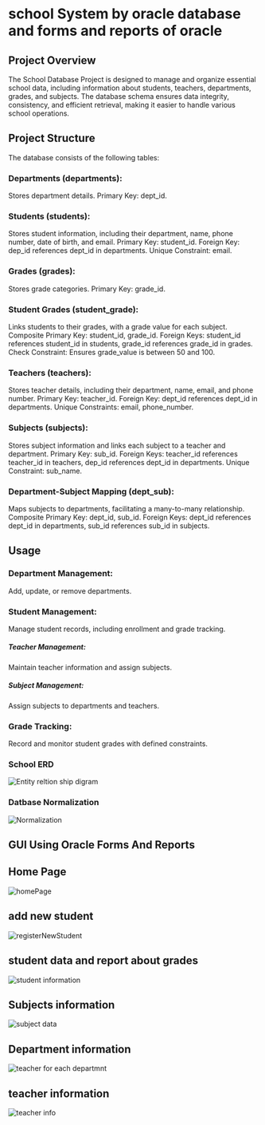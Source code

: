 # school System by oracle database and forms and reports of oracle
## Project Overview
The School Database Project is designed to manage and organize essential school data, including information about students,
teachers, departments, grades, and subjects. The database schema ensures data integrity, consistency, and efficient retrieval, 
making it easier to handle various school operations.

## Project Structure
The database consists of the following tables:

### Departments (departments):
Stores department details.
Primary Key: dept_id.

### Students (students):
Stores student information, including their department, name, phone number, date of birth, and email.
Primary Key: student_id.
Foreign Key: dep_id references dept_id in departments.
Unique Constraint: email.

### Grades (grades):
Stores grade categories.
Primary Key: grade_id.

### Student Grades (student_grade):
Links students to their grades, with a grade value for each subject.
Composite Primary Key: student_id, grade_id.
Foreign Keys: student_id references student_id in students, grade_id references grade_id in grades.
Check Constraint: Ensures grade_value is between 50 and 100.

### Teachers (teachers):
Stores teacher details, including their department, name, email, and phone number.
Primary Key: teacher_id.
Foreign Key: dept_id references dept_id in departments.
Unique Constraints: email, phone_number.

### Subjects (subjects):
Stores subject information and links each subject to a teacher and department.
Primary Key: sub_id.
Foreign Keys: teacher_id references teacher_id in teachers, dep_id references dept_id in departments.
Unique Constraint: sub_name.

### Department-Subject Mapping (dept_sub):
Maps subjects to departments, facilitating a many-to-many relationship.
Composite Primary Key: dept_id, sub_id.
Foreign Keys: dept_id references dept_id in departments, sub_id references sub_id in subjects.

## Usage
### Department Management: 
Add, update, or remove departments.

### Student Management:
Manage student records, including enrollment and grade tracking.

##### Teacher Management:
Maintain teacher information and assign subjects.

##### Subject Management: 
Assign subjects to departments and teachers.

### Grade Tracking:
Record and monitor student grades with defined constraints.

### School ERD 
![Entity reltion ship digram ](https://github.com/user-attachments/assets/0812b446-5fb0-41fd-978d-708382e4a575)

### Datbase Normalization
![Normalization](https://github.com/user-attachments/assets/0c4368e0-6e64-456f-aeb6-d4356254d91e)


## GUI Using Oracle Forms And Reports
## Home Page
![homePage](https://github.com/user-attachments/assets/1081332a-9e2d-4bf0-8120-d9e0f7d29eab)

## add new student
![registerNewStudent](https://github.com/user-attachments/assets/85bf59bf-d36a-408b-b346-5cfebd688002)

## student data and report about grades
![student information](https://github.com/user-attachments/assets/3e51e698-7bcc-4c24-8ddf-4f1d4e779641)

## Subjects information
![subject data](https://github.com/user-attachments/assets/9e65071a-94a3-40f5-ad94-d3a2bc25df9c)

## Department information
![teacher for each departmnt](https://github.com/user-attachments/assets/d9416678-0b53-43d7-bd12-c9c12b5768a8)

## teacher information
![teacher info](https://github.com/user-attachments/assets/cb945921-64fa-488d-929b-f2b8432fb5b3)
